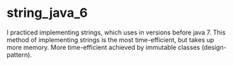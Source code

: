 # string_java_6
 I practiced implementing strings, which uses in versions before java 7. This method of implementing strings is the most time-efficient, but takes up more memory. More time-efficient achieved by immutable classes (design-pattern).
